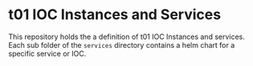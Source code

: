 # t01 IOC Instances and Services

This repository holds the a definition of t01 IOC Instances and services. Each sub folder of the `services` directory contains a helm chart for a specific service or IOC.